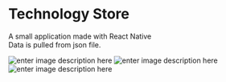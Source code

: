 # Technology Store

A small application made with React Native<br>
Data is pulled from json file.

![enter image description here](https://i.hizliresim.com/deibqwe.png)
![enter image description here](https://i.hizliresim.com/2uax7x8.png)
![enter image description here](https://i.hizliresim.com/dqc8tm5.png)
